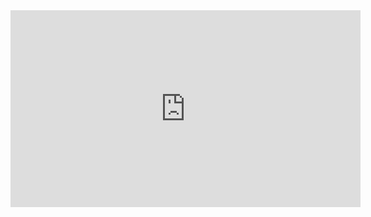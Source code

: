 <iframe width="560" height="315" src="https://www.youtube.com/embed/ZQUuq8ueB3c" title="YouTube video player" frameborder="0" allow="accelerometer; autoplay; clipboard-write; encrypted-media; gyroscope; picture-in-picture" allowfullscreen></iframe>
